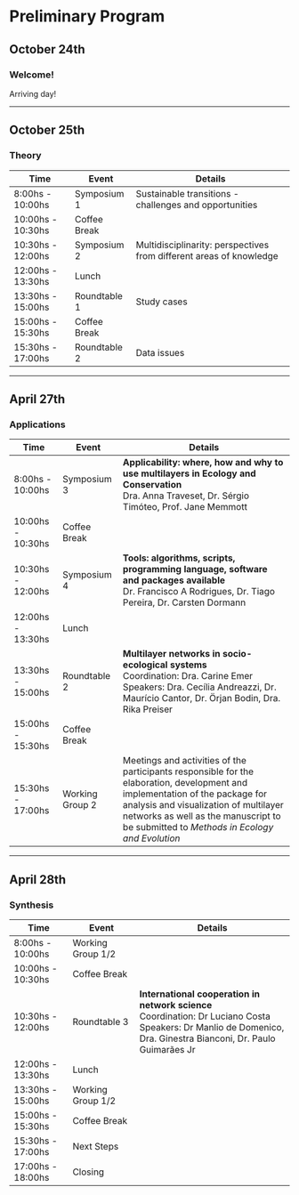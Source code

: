 # Preliminary Program

## __October 24th__

### Welcome!

Arriving day!

---

## __October 25th__

### Theory

| Time | Event | Details |
|---|---|---|
| 8:00hs - 10:00hs | Symposium 1 | Sustainable transitions - challenges and opportunities|
| 10:00hs - 10:30hs | Coffee Break |  |
| 10:30hs - 12:00hs | Symposium 2  | Multidisciplinarity: perspectives from different areas of knowledge||
| 12:00hs - 13:30hs | Lunch |
| 13:30hs - 15:00hs | Roundtable 1 | Study cases
| 15:00hs - 15:30hs | Coffee Break  | 
| 15:30hs - 17:00hs | Roundtable 2 | Data issues

---

## __April 27th__

### Applications

| Time | Event | Details |
|---|---|---|
| 8:00hs - 10:00hs | Symposium 3 | __Applicability: where, how and why to use multilayers in Ecology and Conservation__<br>Dra. Anna Traveset, Dr. Sérgio Timóteo, Prof. Jane Memmott |
| 10:00hs - 10:30hs | Coffee Break |  |
| 10:30hs - 12:00hs | Symposium 4  | __Tools: algorithms, scripts, programming language, software and packages available__<br>Dr. Francisco A Rodrigues, Dr. Tiago Pereira, Dr. Carsten Dormann |
| 12:00hs - 13:30hs | Lunch |
| 13:30hs - 15:00hs | Roundtable 2 | __Multilayer networks in socio-ecological systems__<br>Coordination: Dra. Carine Emer<br>Speakers: Dra. Cecília Andreazzi, Dr. Maurício Cantor, Dr. Örjan Bodin, Dra. Rika Preiser |
| 15:00hs - 15:30hs | Coffee Break  |  |
| 15:30hs - 17:00hs | Working Group 2 | Meetings and activities of the participants responsible for the elaboration, development and implementation of the package for analysis and visualization of multilayer networks as well as the manuscript to be submitted to _Methods in Ecology and Evolution_ |

---

## __April 28th__

### Synthesis

| Time | Event | Details |
|---|---|---|
| 8:00hs - 10:00hs | Working Group 1/2 |  |
| 10:00hs - 10:30hs | Coffee Break |  |
| 10:30hs - 12:00hs | Roundtable 3  | __International cooperation in network science__<br>Coordination: Dr Luciano Costa<br> Speakers: Dr Manlio de Domenico, Dra. Ginestra Bianconi, Dr. Paulo Guimarães Jr |
| 12:00hs - 13:30hs | Lunch |
| 13:30hs - 15:00hs | Working Group 1/2 |  |
| 15:00hs - 15:30hs | Coffee Break  |  |
| 15:30hs - 17:00hs | Next Steps |  |
| 17:00hs - 18:00hs | Closing |  |
